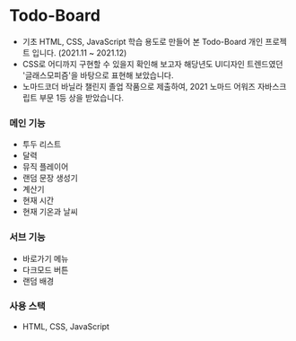 # Todo-Board

- 기초 HTML, CSS, JavaScript 학습 용도로 만들어 본 Todo-Board 개인 프로젝트 입니다. (2021.11 ~ 2021.12)
- CSS로 어디까지 구현할 수 있을지 확인해 보고자 해당년도 UI디자인 트렌드였던 '글래스모피즘'을 바탕으로 표현해 보았습니다.
- 노마드코더 바닐라 챌린지 졸업 작품으로 제출하여, 2021 노마드 어워즈 자바스크립트 부문 1등 상을 받았습니다.

### 메인 기능

- 투두 리스트
- 달력
- 뮤직 플레이어
- 랜덤 문장 생성기
- 계산기
- 현재 시간
- 현재 기온과 날씨

### 서브 기능

- 바로가기 메뉴
- 다크모드 버튼
- 랜덤 배경

### 사용 스택

- HTML, CSS, JavaScript
